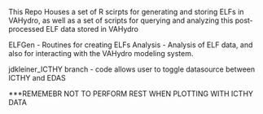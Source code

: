 This Repo Houses a set of R scirpts for generating and storing ELFs in VAHydro, as well as a set of scripts for querying and analyzing this post-processed ELF data stored in VAHydro

ELFGen - Routines for creating ELFs
Analysis - Analysis of ELF data, and also for interacting with the VAHydro modeling system.

jdkleiner_ICTHY branch - code allows user to toggle datasource between ICTHY and EDAS 

***REMEMEBR NOT TO PERFORM REST WHEN PLOTTING WITH ICTHY DATA 
